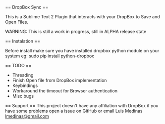 == DropBox Sync ==

This is a Sublime Text 2 Plugin that interacts with your DropBox to Save and Open Files.

WARNING: This is still a work in progress, still in ALPHA release state

== Instalation ==

Before install make sure you have installed dropbox python module on your system
eg: sudo pip install python-dropbox

== TODO ==
* Threading
* Finish Open file from DropBox implementation
* Keybindings
* Workaround the timeout for Browser authentication
* Misc bugs

== Support ==
This project doesn't have any affiliation with DropBox if you have some problems open a issue on GitHub or email Luis Medinas <lmedinas@gmail.com>

